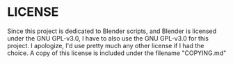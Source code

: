 # LICENSE

Since this project is dedicated to Blender scripts, and Blender is licensed 
under the GNU GPL-v3.0, I have to also use the GNU GPL-v3.0 for this project.
I apologize, I'd use pretty much any other license if I had the choice.
A copy of this license is included under the filename "COPYING.md"
